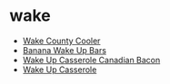 # wake

 * [Wake County Cooler](index/w/wake-county-cooler-51169030.json)
 * [Banana Wake Up Bars](index/b/banana-wake-up-bars.json)
 * [Wake Up Casserole   Canadian Bacon](index/w/wake-up-casserole---canadian-bacon.json)
 * [Wake Up Casserole](index/w/wake-up-casserole.json)
